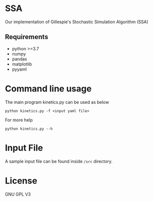 # SSA
Our implementation of Gillespie's Stochastic Simulation Algorithm (SSA)

## Requirements
* python >=3.7
* numpy 
* pandas
* matplotlib
* pyyaml

# Command line usage

The main program kinetics.py can be used as below

```
python kinetics.py -f <input yaml file>
```
For more help

```
python kinetics.py --h
```

# Input File

A sample input file can be found inside `/src` directory.

# License
GNU GPL V3
